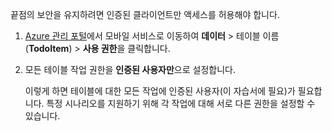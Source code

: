 
끝점의 보안을 유지하려면 인증된 클라이언트만 액세스를 허용해야 합니다.

1. [Azure 관리 포털](https://manage.windowsazure.com/)에서 모바일 서비스로 이동하여 **데이터** > 테이블 이름(**TodoItem**) > **사용 권한**을 클릭합니다. 

2. 모든 테이블 작업 권한을 **인증된 사용자만**으로 설정합니다.

	 이렇게 하면 테이블에 대한 모든 작업에 인증된 사용자(이 자습서에 필요)가 필요합니다. 특정 시나리오를 지원하기 위해 각 작업에 대해 서로 다른 권한을 설정할 수 있습니다.

<!---HONumber=Nov15_HO4-->